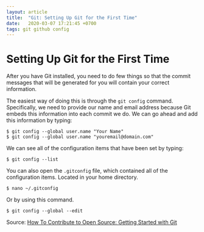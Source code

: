 ```yaml
---
layout: article
title:  "Git: Setting Up Git for the First Time"
date:   2020-03-07 17:21:45 +0700
tags: git github config
---
```


# Setting Up Git for the First Time

After you have Git installed, you need to do few things so that the commit messages that will be generated for you will contain your correct information.

The easiest way of doing this is through the `git config` command. Specifically, we need to provide our name and email address because Git embeds this information into each commit we do. We can go ahead and add this information by typing:

```
$ git config --global user.name "Your Name"
$ git config --global user.name "youremail@domain.com"
```

We can see all of the configuration items that have been set by typing:

```
$ git config --list
```

You can also open the `.gitconfig` file, which contained all of the configuration items. Located in your home directory.

```
$ nano ~/.gitconfig
```

Or by using this command.

```
$ git config --global --edit
```

Source: [How To Contribute to Open Source: Getting Started with Git](https://www.digitalocean.com/community/tutorials/how-to-contribute-to-open-source-getting-started-with-git#check-if-git-is-installed)
